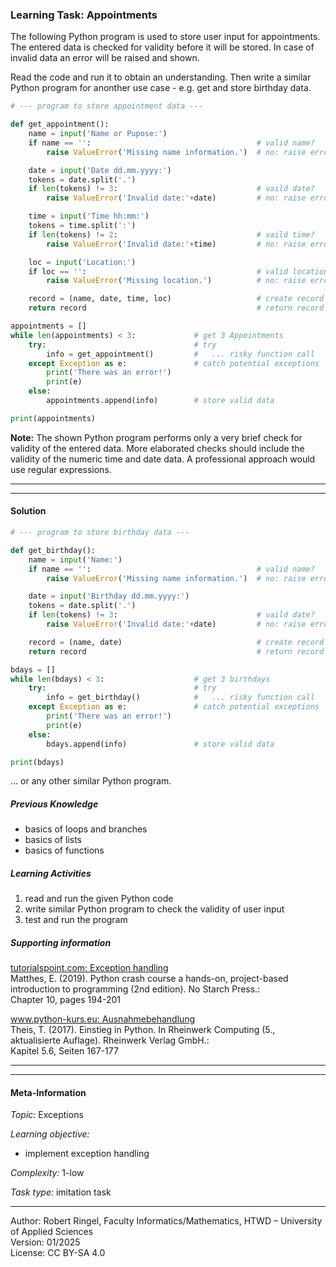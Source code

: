 ### Learning Task: Appointments

The following Python program is used to store user input for appointments. The 
entered data is checked for validity before it will be stored. In case of 
invalid data an error will be raised and shown.

Read the code and run it to obtain an understanding. Then write a similar
Python program for anonther use case - e.g. get and store birthday data.

``` python
# --- program to store appointment data ---

def get_appointment():
	name = input('Name or Pupose:')
	if name == '':                                     # valid name?
		raise ValueError('Missing name information.')  # no: raise error

	date = input('Date dd.mm.yyyy:')
	tokens = date.split('.')
	if len(tokens) != 3:                               # vaild date?
		raise ValueError('Invalid date:'+date)         # no: raise error

	time = input('Time hh:mm:')
	tokens = time.split(':')
	if len(tokens) != 2:                               # vaild time?
		raise ValueError('Invalid date:'+time)         # no: raise error

	loc = input('Location:')
	if loc == '':                                      # valid location?
		raise ValueError('Missing location.')          # no: raise error

	record = (name, date, time, loc)                   # create record
	return record                                      # return record

appointments = []
while len(appointments) < 3:             # get 3 Appointments
	try:                                 # try
		info = get_appointment()         #   ... risky function call
	except Exception as e:               # catch potential exceptions
		print('There was an error!')
		print(e)
	else:
		appointments.append(info)        # store valid data

print(appointments)
```
**Note:** The shown Python program performs only a very brief check for validity
of the entered data. More elaborated checks should include the validity of the 
numeric time and date data. A professional approach would use regular expressions.


---------------------------------------
---------------------------------------

#### Solution

``` python
# --- program to store birthday data ---

def get_birthday():
	name = input('Name:')
	if name == '':                                     # valid name?
		raise ValueError('Missing name information.')  # no: raise error

	date = input('Birthday dd.mm.yyyy:')
	tokens = date.split('.')
	if len(tokens) != 3:                               # vaild date?
		raise ValueError('Invalid date:'+date)         # no: raise error

	record = (name, date)                              # create record
	return record                                      # return record

bdays = []
while len(bdays) < 3:                    # get 3 birthdays
	try:                                 # try
		info = get_birthday()            #   ... risky function call
	except Exception as e:               # catch potential exceptions
		print('There was an error!')
		print(e)
	else:
		bdays.append(info)               # store valid data

print(bdays)
```
... or any other similar Python program.

##### Previous Knowledge

- basics of loops and branches
- basics of lists
- basics of functions
  
##### Learning Activities

1) read and run the given Python code
2) write similar Python program to check the validity of user input
3) test and run the program

##### Supporting information

[tutorialspoint.com: Exception handling](https://www.tutorialspoint.com/python/python_tryexcept_block.htm)  
Matthes, E. (2019). Python crash course a hands-on, project-based introduction to programming (2nd edition). No Starch Press.:  
Chapter 10, pages 194-201  

[www.python-kurs.eu: Ausnahmebehandlung](https://www.python-kurs.eu/python3_ausnahmebehandlung.php)  
Theis, T. (2017). Einstieg in Python. In Rheinwerk Computing (5., aktualisierte Auflage). Rheinwerk Verlag GmbH.:   
Kapitel 5.6, Seiten 167-177

---------------------------------------
---------------------------------------
#### Meta-Information
*Topic:*  Exceptions 

*Learning objective:*  
- implement exception handling

[//]: # "learning objective: 1-exception"
[//]: # "previous knowledge: 1-loop 1-branch 1-list 2-function"

*Complexity:*  1-low

*Task type:*  imitation task

---  
Author: Robert Ringel, Faculty Informatics/Mathematics, HTWD – University of Applied Sciences  
Version: 01/2025  
License: CC BY-SA 4.0
